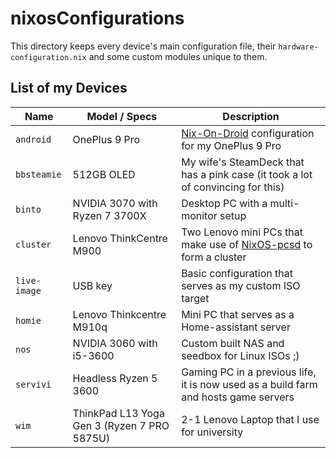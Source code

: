 # nixosConfigurations

This directory keeps every device's main configuration file, their `hardware-configuration.nix` and some custom modules
unique to them.

## List of my Devices

| Name          | Model / Specs                                 | Description                                                                                                   |
| ------------- | --------------------------------------------- | ------------------------------------------------------------------------------------------------------------- |
| `android`     | OnePlus 9 Pro                                 | [Nix-On-Droid](https://github.com/nix-community/nix-on-droid) configuration for my OnePlus 9 Pro              |
| `bbsteamie`   | 512GB OLED                                    | My wife's SteamDeck that has a pink case (it took a lot of convincing for this)                               |
| `binto`       | NVIDIA 3070 with Ryzen 7 3700X                | Desktop PC with a multi-monitor setup                                                                         |
| `cluster`     | Lenovo ThinkCentre M900                       | Two Lenovo mini PCs that make use of [NixOS-pcsd](https://github.com/matt1432/nixos-pcsd) to form a cluster   |
| `live-image`  | USB key                                       | Basic configuration that serves as my custom ISO target                                                       |
| `homie`       | Lenovo Thinkcentre M910q                      | Mini PC that serves as a Home-assistant server                                                                |
| `nos`         | NVIDIA 3060 with i5-3600                      | Custom built NAS and seedbox for Linux ISOs ;)                                                                |
| `servivi`     | Headless Ryzen 5 3600                         | Gaming PC in a previous life, it is now used as a build farm and hosts game servers                           |
| `wim`         | ThinkPad L13 Yoga Gen 3 (Ryzen 7 PRO 5875U)   | 2-1 Lenovo Laptop that I use for university                                                                   |
